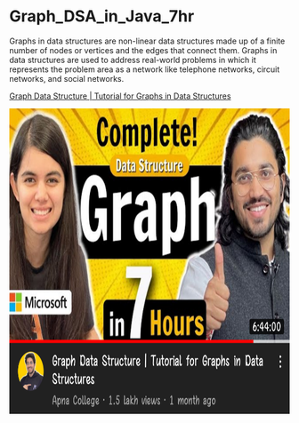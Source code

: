# Graph_DSA_in_Java_7hr
Graphs in data structures are non-linear data structures made up of a finite number of nodes or vertices and the edges that connect them. Graphs in data structures are used to address real-world problems in which it represents the problem area as a network like telephone networks, circuit networks, and social networks.

<a href="https://youtu.be/59fUtYYz7ZU">Graph Data Structure | Tutorial for Graphs in Data Structures</a>



<img src="tem.png" alt="Girl in a jacket" width="600" height="550">
